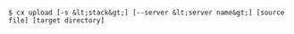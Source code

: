 <!-- layout:code post: upload_usage -->

```

$ cx upload [-s &lt;stack&gt;] [--server &lt;server name&gt;] [source file] [target directory]

```
